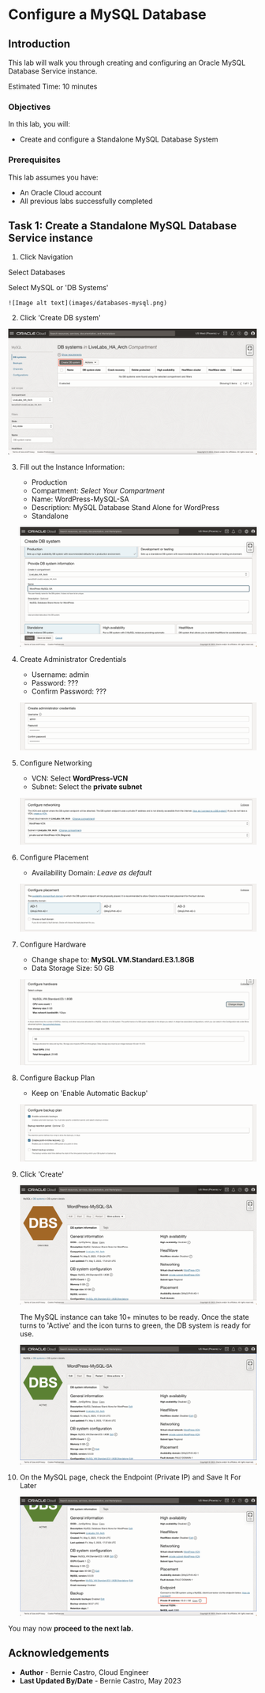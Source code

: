 # Configure a MySQL Database

## Introduction

This lab will walk you through creating and configuring an Oracle MySQL Database Service instance.

Estimated Time: 10 minutes

### Objectives

In this lab, you will:
* Create and configure a Standalone MySQL Database System

### Prerequisites

This lab assumes you have:
* An Oracle Cloud account
* All previous labs successfully completed

## Task 1: Create a Standalone MySQL Database Service instance

1. Click Navigation



  Select Databases



  Select MySQL or 'DB Systems'

	![Image alt text](images/databases-mysql.png)

2. Click 'Create DB system'

  ![Image alt text](images/mysql-create.png)

3. Fill out the Instance Information:
    - Production
    - Compartment: *Select Your Compartment*
    - Name: WordPress-MySQL-SA
    - Description: MySQL Database Stand Alone for WordPress
    - Standalone

    ![Image alt text](images/mysql-db-info.png)

4. Create Administrator Credentials
    - Username: admin
    - Password: ???
    - Confirm Password: ???

    ![Image alt text](images/mysql-admin.png)

5. Configure Networking
    - VCN: Select **WordPress-VCN**
    - Subnet: Select the **private subnet**

    ![Image alt text](images/mysql-networking.png)

6. Configure Placement
    - Availability Domain: *Leave as default*

    ![Image alt text](images/mysql-placement.png)

7. Configure Hardware
    - Change shape to: **MySQL.VM.Standard.E3.1.8GB**
    - Data Storage Size: 50 GB

    ![Image alt text](images/mysql-hardware.png)

8. Configure Backup Plan



    - Keep on 'Enable Automatic Backup'

    ![Image alt text](images/mysql-backup.png)

9. Click 'Create'

    ![Image alt text](images/mysql-provisioning.png)



    The MySQL instance can take 10+ minutes to be ready. Once the state turns to 'Active' and the icon turns to green, the DB system is ready for use.

    ![Image alt text](images/mysql-active.png)

10. On the MySQL page, check the Endpoint (Private IP) and Save It For Later

    ![Image alt text](images/mysql-ip-address.png)

You may now **proceed to the next lab.**

## Acknowledgements
* **Author** - Bernie Castro, Cloud Engineer
* **Last Updated By/Date** - Bernie Castro, May 2023
